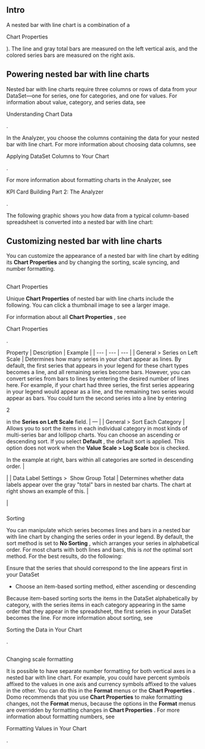

Intro
-------

A nested bar with line chart is a combination of a

Chart Properties

). The line and gray total bars are measured on the left vertical axis, and the colored series bars are measured on the right axis.


 Powering nested bar with line charts
--------------------------------------

Nested bar with line charts require three columns or rows of data from your DataSet—one for series, one for categories, and one for values. For information about value, category, and series data, see

Understanding Chart Data

.


 In the Analyzer, you choose the columns containing the data for your nested bar with line chart. For more information about choosing data columns, see

Applying DataSet Columns to Your Chart

.


 For more information about formatting charts in the Analyzer, see

KPI Card Building Part 2: The Analyzer

.


 The following graphic shows you how data from a typical column-based spreadsheet is converted into a nested bar with line chart:

Customizing nested bar with line charts
-----------------------------------------

You can customize the appearance of a nested bar with line chart by editing its
 **Chart Properties**
 and by changing the sorting, scale syncing, and number formatting.

##
 Chart Properties

Unique
 **Chart Properties**
 of nested bar with line charts include the following. You can click a thumbnail image to see a larger image.


 For information about all
 **Chart Properties**
 , see

Chart Properties

.


 Property
  |
 Description
  |
 Example
  |
| --- | --- | --- |
|
 General > Series on Left Scale
  |
 Determines how many series in your chart appear as lines. By default, the first series that appears in your legend for these chart types becomes a line, and all remaining series become bars. However, you can convert series from bars to lines by entering the desired number of lines here. For example, if your chart had three series, the first series appearing in your legend would appear as a line, and the remaining two series would appear as bars. You could turn the second series into a line by entering

2

in the
 **Series on Left Scale**
 field.
  |
 —
  |
|
 General > Sort Each Category
  |
 Allows you to sort the items in each individual category in most kinds of multi-series bar and lollipop charts. You can choose an ascending or descending sort. If you select
 ****Default****
 , the default sort is applied. This option does not work when the
 ****Value Scale > Log Scale****
 box is checked.


 In the example at right, bars within all categories are sorted in descending order.
  |

|
|
 Data Label Settings >  Show Group Total
  |
 Determines whether data labels appear over the gray "total" bars in nested bar charts. The chart at right shows an example of this.
  |

|


###
 Sorting

You can manipulate which series becomes lines and bars in a nested bar with line chart by changing the series order in your legend. By default, the sort method is set to
 **No Sorting**
 , which arranges your series in alphabetical order. For most charts with both lines and bars, this is
 *not*
 the optimal sort method. For the best results, do the following:

 Ensure that the series that should correspond to the line appears first in your DataSet
* Choose an item-based sorting method, either ascending or descending

Because item-based sorting sorts the items in the DataSet alphabetically by category, with the series items in each category appearing in the same order that they appear in the spreadsheet, the first series in your DataSet becomes the line. For more information about sorting, see

Sorting the Data in Your Chart

.

##
 Changing scale formatting

It is possible to have separate number formatting for both vertical axes in a  nested bar with line chart. For example, you could have percent symbols affixed to the values in one axis and currency symbols affixed to the values in the other. You can do this in the
 **Format**
 menus or the
 **Chart Properties**
 . Domo recommends that you use
 **Chart Properties**
 to make formatting changes, not the
 **Format**
 menus, because the options in the
 **Format**
 menus are overridden by formatting changes in
 **Chart Properties**
 . For more information about formatting numbers, see

Formatting Values in Your Chart

.

